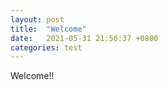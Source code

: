 ```yaml
---
layout: post
title:  "Welcome"
date:   2021-05-31 21:56:37 +0800
categories: test
---
```

Welcome!!
